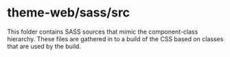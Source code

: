 # theme-web/sass/src

This folder contains SASS sources that mimic the component-class hierarchy. These files
are gathered in to a build of the CSS based on classes that are used by the build.
